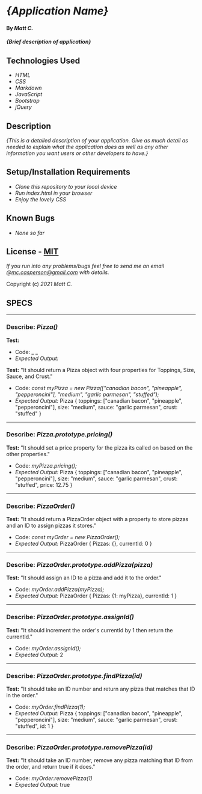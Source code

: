 # _{Application Name}_

#### By _**Matt C.**_

#### _{Brief description of application}_

## Technologies Used

* _HTML_
* _CSS_
* _Markdown_
* _JavaScript_
* _Bootstrap_
* _jQuery_

## Description

_{This is a detailed description of your application. Give as much detail as needed to explain what the application does as well as any other information you want users or other developers to have.}_

## Setup/Installation Requirements

* _Clone this repository to your local device_
* _Run index.html in your browser_
* _Enjoy the lovely CSS_

## Known Bugs

* _None so far_

## License - [MIT](https://opensource.org/licenses/MIT)

_If you run into any problems/bugs feel free to send me an email @mc.casperson@gmail.com with details._

Copyright (c) _2021_ _Matt C._

## **SPECS**

---

### Describe: _Pizza()_

**Test:** 
* Code: _ _
* _Expected Output:_ 

**Test:** "It should return a Pizza object with four properties for Toppings, Size, Sauce, and Crust."
* Code: _const myPizza = new Pizza(["canadian bacon", "pineapple", "pepperoncini"], "medium", "garlic parmesan", "stuffed");_
* _Expected Output:_ Pizza { toppings: ["canadian bacon", "pineapple", "pepperoncini"], size: "medium", sauce: "garlic parmesan", crust: "stuffed" }

---

### Describe: _Pizza.prototype.pricing()_

**Test:** "It should set a price property for the pizza its called on based on the other properties."
* Code: _myPizza.pricing();_
* _Expected Output:_ Pizza { toppings: ["canadian bacon", "pineapple", "pepperoncini"], size: "medium", sauce: "garlic parmesan", crust: "stuffed", price: 12.75 }

---

### Describe: _PizzaOrder()_

**Test:** "It should return a PizzaOrder object with a property to store pizzas and an ID to assign pizzas it stores."
* Code: _const myOrder = new PizzaOrder();_
* _Expected Output:_ PizzaOrder { Pizzas: {}, currentId: 0 }

---

### Describe: _PizzaOrder.prototype.addPizza(pizza)_

**Test:** "It should assign an ID to a pizza and add it to the order."
* Code: _myOrder.addPizza(myPizza);_
* _Expected Output:_ PizzaOrder { Pizzas: {1: myPizza}, currentId: 1 }

---

### Describe: _PizzaOrder.prototype.assignId()_

**Test:** "It should increment the order's currentId by 1 then return the currentId."
* Code: _myOrder.assignId();_
* _Expected Output:_ 2

---

### Describe: _PizzaOrder.prototype.findPizza(id)_

**Test:** "It should take an ID number and return any pizza that matches that ID in the order."
* Code: _myOrder.findPizza(1);_
* _Expected Output:_ Pizza { toppings: ["canadian bacon", "pineapple", "pepperoncini"], size: "medium", sauce: "garlic parmesan", crust: "stuffed", id: 1 }

---

### Describe: _PizzaOrder.prototype.removePizza(id)_

**Test:** "It should take an ID number, remove any pizza matching that ID from the order, and return true if it does."
* Code: _myOrder.removePizza(1)_
* _Expected Output:_ true
